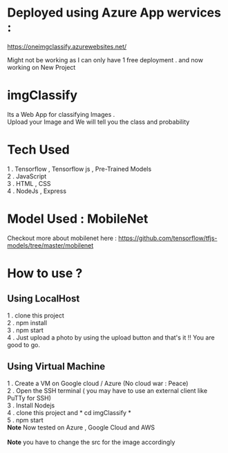 # Deployed using Azure App wervices :

https://oneimgclassify.azurewebsites.net/ 
<p> Might not be working as I can only have 1 free deployment . and now working on New Project </p>

# imgClassify
Its a Web App for classifying Images . <br>
Upload your Image and We will tell you the class and probability 

# Tech Used

1 . Tensorflow , Tensorflow js , Pre-Trained Models<br>
2 . JavaScript<br>
3 . HTML , CSS<br>
4 . NodeJs , Express <br>

# Model Used : MobileNet

Checkout more about mobilenet here :  https://github.com/tensorflow/tfjs-models/tree/master/mobilenet

# How to use ?

## Using LocalHost <br>

1 . clone this project <br>
2 . npm install<br>
3 . npm start<br>
4 . Just upload a photo by using the upload button and that's it !! You are good to go.<br>

## Using Virtual Machine <br>

1 . Create a VM on Google cloud / Azure  (No cloud war : Peace) <br> 
2 . Open the SSH terminal ( you may have to use an external client like PuTTy for SSH)<br>
3 . Install Nodejs <br>
4 . clone this project  and * cd imgClassify * <br>
5 . npm start <br>
<b>Note</b> Now tested on Azure , Google Cloud and AWS 
<br><br>
<b>Note</b> you have to change the src for the image accordingly 

